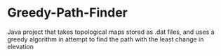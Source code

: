 # Greedy-Path-Finder
Java project that takes topological maps stored as .dat files, and uses a greedy algorithm in attempt to find the path with the least change in elevation
